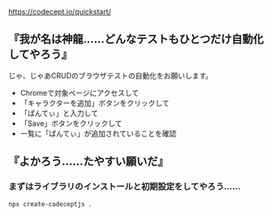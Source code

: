 https://codecept.io/quickstart/

## 『我が名は神龍……どんなテストもひとつだけ自動化してやろう』
じゃ、じゃあCRUDのブラウザテストの自動化をお願いします。

* Chromeで対象ページにアクセスして
* 「キャラクターを追加」ボタンをクリックして
* 「ぱんてぃ」と入力して
* 「Save」ボタンをクリックして
* 一覧に「ぱんてぃ」が追加されていることを確認

## 『よかろう……たやすい願いだ』
### まずはライブラリのインストールと初期設定をしてやろう……

```
npx create-codeceptjs .
```

